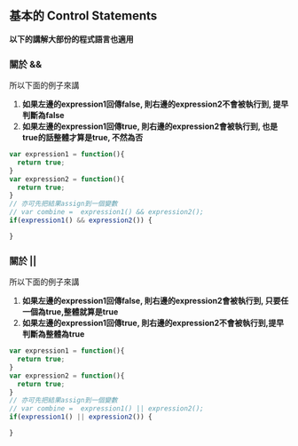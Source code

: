 ## 基本的 Control Statements

**以下的講解大部份的程式語言也適用**

### 關於 &&

所以下面的例子來講

1. **如果左邊的expression1回傳false, 則右邊的expression2不會被執行到, 提早判斷為false**
2. **如果左邊的expression1回傳true,  則右邊的expression2會被執行到, 也是true的話整體才算是true, 不然為否**

~~~ javascript
var expression1 = function(){
  return true;
}
var expression2 = function(){
  return true;
}
// 亦可先把結果assign到一個變數
// var combine =  expression1() && expression2();
if(expression1() && expression2()) {

}
~~~

### 關於 ||

所以下面的例子來講

1. **如果左邊的expression1回傳false, 則右邊的expression2會被執行到, 只要任一個為true,整體就算是true**
2. **如果左邊的expression1回傳true,  則右邊的expression2不會被執行到,提早判斷為整體為true**

~~~ javascript
var expression1 = function(){
  return true;
}
var expression2 = function(){
  return true;
}
// 亦可先把結果assign到一個變數
// var combine =  expression1() || expression2();
if(expression1() || expression2()) {

}
~~~
